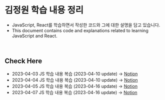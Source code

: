 # 김정원 학습 내용 정리

- JavaScript, React를 학습하면서 작성한 코드와 그에 대한 설명을 담고 있습니다.
- This document contains code and explanations related to learning JavaScript and React.


</br>

##  Check Here
- 2023-04-03 JS 학습 내용 복습 (2023-04-10 update) →
<a href="https://trapezoidal-pipe-3ea.notion.site/JS-ES6-1-e13995e224b1451baea8a0f3d3d58344">Notion</a> 
- 2023-04-04 JS 학습 내용 복습 (2023-04-10 update) → <a href="https://trapezoidal-pipe-3ea.notion.site/JS-ES6-2-755279a16ede4aefb46de0cf8c624376">Notion</a> 
- 2023-04-05 JS 학습 내용 복습 (2023-04-16 update) → <a href="https://trapezoidal-pipe-3ea.notion.site/JS-ES6-3-174363496e3a4a9ea41482009a627b92">Notion</a> 
- 2023-04-07 JS 학습 내용 복습 (2023-04-16 update) → <a href="https://trapezoidal-pipe-3ea.notion.site/JS-ES6-4-f9b1c44940c647af9909c28815c5f029">Notion</a>


